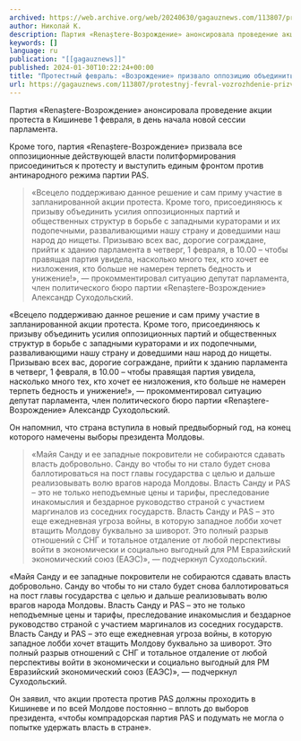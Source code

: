 ```yaml
---
archived: https://web.archive.org/web/20240630/gagauznews.com/113807/protestnyj-fevral-vozrozhdenie-prizvalo-oppozitsiyu-obedinitsya-protiv-pas.html
author: Николай К.
description: Партия «Renaștere-Возрождение» анонсировала проведение акции протеста в Кишиневе 1 февраля, в день начала новой сессии парламента. Кроме того, партия «Renaștere-Возрождение» призвала все оппозиционные действующей власти политформирования присоединиться к протесту и выступить единым фронтом против антинародного режима партии PAS. «Всецело поддерживаю данное решение и сам приму участие в запланированной акции протеста. Кроме того, присоединяюсь к призыву объединить усилия оппозиционных партий и общественных структур в борьбе с западными кураторами и их подопечными, разваливающими нашу страну и доведшими наш народ до нищеты. Призываю всех вас, дорогие сограждане, прийти к зданию парламента в четверг, 1 февраля, в 10.00 – чтобы правящая партия увидела, насколько […]
keywords: []
language: ru
publication: "[[gagauznews]]"
published: 2024-01-30T10:22:24+00:00
title: "Протестный февраль: «Возрождение» призвало оппозицию объединиться против PAS"
url: https://gagauznews.com/113807/protestnyj-fevral-vozrozhdenie-prizvalo-oppozitsiyu-obedinitsya-protiv-pas.html
---
```


Партия «Renaștere-Возрождение» анонсировала проведение акции протеста в Кишиневе 1 февраля, в день начала новой сессии парламента.

Кроме того, партия «Renaștere-Возрождение» призвала все оппозиционные действующей власти политформирования присоединиться к протесту и выступить единым фронтом против антинародного режима партии PAS.

> «Всецело поддерживаю данное решение и сам приму участие в запланированной акции протеста. Кроме того, присоединяюсь к призыву объединить усилия оппозиционных партий и общественных структур в борьбе с западными кураторами и их подопечными, разваливающими нашу страну и доведшими наш народ до нищеты. Призываю всех вас, дорогие сограждане, прийти к зданию парламента в четверг, 1 февраля, в 10.00 – чтобы правящая партия увидела, насколько много тех, кто хочет ее низложения, кто больше не намерен терпеть бедность и унижение!», — прокомментировал ситуацию депутат парламента, член политического бюро партии «Renaștere-Возрождение» Александр Суходольский.

«Всецело поддерживаю данное решение и сам приму участие в запланированной акции протеста. Кроме того, присоединяюсь к призыву объединить усилия оппозиционных партий и общественных структур в борьбе с западными кураторами и их подопечными, разваливающими нашу страну и доведшими наш народ до нищеты. Призываю всех вас, дорогие сограждане, прийти к зданию парламента в четверг, 1 февраля, в 10.00 – чтобы правящая партия увидела, насколько много тех, кто хочет ее низложения, кто больше не намерен терпеть бедность и унижение!», — прокомментировал ситуацию депутат парламента, член политического бюро партии «Renaștere-Возрождение» Александр Суходольский.

Он напомнил, что страна вступила в новый предвыборный год, на конец которого намечены выборы президента Молдовы.

> «Майя Санду и ее западные покровители не собираются сдавать власть добровольно. Санду во чтобы то ни стало будет снова баллотироваться на пост главы государства с целью и дальше реализовывать волю врагов народа Молдовы. Власть Санду и PAS – это не только неподъемные цены и тарифы, преследование инакомыслия и бездарное руководство страной с участием маргиналов из соседних государств. Власть Санду и PAS – это еще ежедневная угроза войны, в которую западное лобби хочет втащить Молдову буквально за шиворот. Это полный разрыв отношений с СНГ и тотальное отдаление от любой перспективы войти в экономически и социально выгодный для РМ Евразийский экономический союз (ЕАЭС)», — подчеркнул Суходольский.

«Майя Санду и ее западные покровители не собираются сдавать власть добровольно. Санду во чтобы то ни стало будет снова баллотироваться на пост главы государства с целью и дальше реализовывать волю врагов народа Молдовы. Власть Санду и PAS – это не только неподъемные цены и тарифы, преследование инакомыслия и бездарное руководство страной с участием маргиналов из соседних государств. Власть Санду и PAS – это еще ежедневная угроза войны, в которую западное лобби хочет втащить Молдову буквально за шиворот. Это полный разрыв отношений с СНГ и тотальное отдаление от любой перспективы войти в экономически и социально выгодный для РМ Евразийский экономический союз (ЕАЭС)», — подчеркнул Суходольский.

Он заявил, что акции протеста против PAS должны проходить в Кишиневе и по всей Молдове постоянно – вплоть до выборов президента, «чтобы компрадорская партия PAS и подумать не могла о попытке удержать власть в стране».